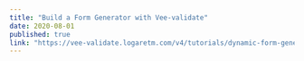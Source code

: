 ```yaml
---
title: "Build a Form Generator with Vee-validate"
date: 2020-08-01
published: true
link: "https://vee-validate.logaretm.com/v4/tutorials/dynamic-form-generator"
---
```

